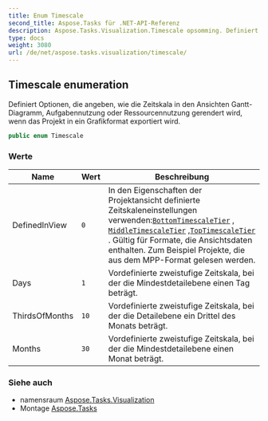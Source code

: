 ```yaml
---
title: Enum Timescale
second_title: Aspose.Tasks für .NET-API-Referenz
description: Aspose.Tasks.Visualization.Timescale opsomming. Definiert Optionen die angeben wie die Zeitskala in den Ansichten GanttDiagramm Aufgabennutzung oder Ressourcennutzung gerendert wird wenn das Projekt in ein Grafikformat exportiert wird.
type: docs
weight: 3080
url: /de/net/aspose.tasks.visualization/timescale/
---
```

## Timescale enumeration

Definiert Optionen, die angeben, wie die Zeitskala in den Ansichten Gantt-Diagramm, Aufgabennutzung oder Ressourcennutzung gerendert wird, wenn das Projekt in ein Grafikformat exportiert wird.

```csharp
public enum Timescale
```

### Werte

| Name | Wert | Beschreibung |
| --- | --- | --- |
| DefinedInView | `0` | In den Eigenschaften der Projektansicht definierte Zeitskaleneinstellungen verwenden:[`BottomTimescaleTier`](../../aspose.tasks/ganttchartview/bottomtimescaletier/) , [`MiddleTimescaleTier`](../../aspose.tasks/ganttchartview/middletimescaletier/) ,[`TopTimescaleTier`](../../aspose.tasks/ganttchartview/toptimescaletier/) . Gültig für Formate, die Ansichtsdaten enthalten. Zum Beispiel Projekte, die aus dem MPP-Format gelesen werden. |
| Days | `1` | Vordefinierte zweistufige Zeitskala, bei der die Mindestdetailebene einen Tag beträgt. |
| ThirdsOfMonths | `10` | Vordefinierte zweistufige Zeitskala, bei der die Detailebene ein Drittel des Monats beträgt. |
| Months | `30` | Vordefinierte zweistufige Zeitskala, bei der die Mindestdetailebene einen Monat beträgt. |

### Siehe auch

* namensraum [Aspose.Tasks.Visualization](../../aspose.tasks.visualization/)
* Montage [Aspose.Tasks](../../)


